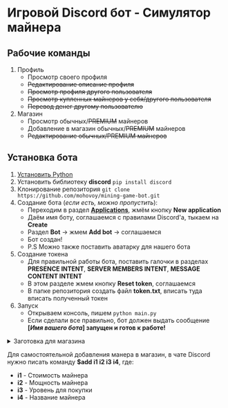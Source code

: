 # Игровой Discord бот - Симулятор майнера

## Рабочие команды
1. Профиль
    - Просмотр своего профиля
    - ~~Редактирование описание профиля~~
    - ~~Просмотр профиля другого пользователя~~
    - ~~Просмотр купленных майнеров у себя/другого пользователя~~
    - ~~Перевод денег другому пользователю~~
2. Магазин
    - Просмотр обычных/~~PREMIUM~~ майнеров
    - Добавление в магазин обычных/~~PREMIUM~~ майнеров
    - ~~Редактирование обычных/PREMIUM майнеров~~

## Установка бота
1. [Установить Python](https://www.python.org/downloads/)
2. Установить библиотеку **discord** ```pip install discord```
3. Клонирование репозитория ```git clone https://github.com/mohovoy/mining-game-bot.git```
4. Создание бота (*если есть, можно пропустить*):
    - Переходим в раздел **[Applications](https://discord.com/developers/applications)**, жмём кнопку **New application**
    - Даём имя боту, соглашаемся с правилами Discord'а, тыкаем на **Create**
    - Раздел **Bot** -> жмем **Add bot** -> соглашаемся
    - Бот создан!
    - P.S Можно также поставить аватарку для нашего бота
5. Создание токена
    - Для правильной работы бота, поставить галочки в разделах **PRESENCE INTENT**, **SERVER MEMBERS INTENT**, **MESSAGE CONTENT INTENT**
    - В этом разделе жмем кнопку **Reset token**, соглашаемся
    - В папке репозитория создать файл **token.txt**, вписать туда вписать полученный токен
6. Запуск
    - Открываем консоль, пишем `python main.py`
    - Если сделали все правильно, бот должен выдать сообщение **[*Имя вашего бота*] запущен и готов к работе!**

<details>
    <summary>Заготовка для магазина</summary>

```sql
INSERT INTO shop('name', 'cost', 'power', 'req_lvl') VALUES ('Hashminer KA3', '100', '5', '1');
INSERT INTO shop('name', 'cost', 'power', 'req_lvl') VALUES ('Hashminer K7', '300', '9', '1');
INSERT INTO shop('name', 'cost', 'power', 'req_lvl') VALUES ('Hashminer L7', '500', '13', '2');
INSERT INTO shop('name', 'cost', 'power', 'req_lvl') VALUES ('Hashminer A5', '700', '19', '2');
INSERT INTO shop('name', 'cost', 'power', 'req_lvl') VALUES ('Hashminer A1', '900', '27', '3');
INSERT INTO shop('name', 'cost', 'power', 'req_lvl') VALUES ('Hashminer I7', '1100', '35', '3');
INSERT INTO shop('name', 'cost', 'power', 'req_lvl') VALUES ('Hashminer E4', '1300', '43', '4');
INSERT INTO shop('name', 'cost', 'power', 'req_lvl') VALUES ('Hashminer C4', '1500', '59', '4');
INSERT INTO shop('name', 'cost', 'power', 'req_lvl') VALUES ('Hashminer 01', '1700', '71', '5');
INSERT INTO shop('name', 'cost', 'power', 'req_lvl') VALUES ('Hashminer A2', '1900', '87', '5');
```
</details>

Для самостоятельной добавления манера в магазин, в чате Discord нужно писать команду **$add i1 i2 i3 i4**, где:
* **i1** - Стоимость майнера
* **i2** - Мощность майнера
* **i3** - Уровень для покупки
* **i4** - Название майнера